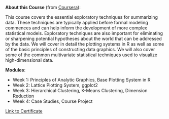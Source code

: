 **About this Course** (from [Coursera](https://www.coursera.org/learn/exploratory-data-analysis?specialization=jhu-data-science)):

This course covers the essential exploratory techniques for summarizing data. These techniques are typically applied before formal modeling commences and can help inform the development of more complex statistical models. Exploratory techniques are also important for eliminating or sharpening potential hypotheses about the world that can be addressed by the data. We will cover in detail the plotting systems in R as well as some of the basic principles of constructing data graphics. We will also cover some of the common multivariate statistical techniques used to visualize high-dimensional data.


**Modules**:

- Week 1: Principles of Analytic Graphics, Base Plotting System in R
- Week 2: Lattice Plotting System, ggplot2
- Week 3: Hierarchical Clustering, K-Means Clustering, Dimension Reduction
- Week 4: Case Studies, Course Project

[Link to Certificate](https://coursera.org/share/b383be67591f5dc270a692edbce0011a)
